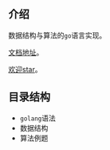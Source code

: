 ## 介绍

数据结构与算法的`go`语言实现。

[文档地址](https://damion.gitbook.io/go/)。

[欢迎star](https://github.com/damiony/go-algorithm)。

## 目录结构

- `golang`语法
- 数据结构
- 算法例题
